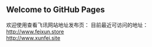 ## Welcome to GitHub Pages

欢迎使用查看飞讯网站地址发布页：
目前最近可访问的地址：http://www.feixun.store    
                    http://www.xunfei.site
